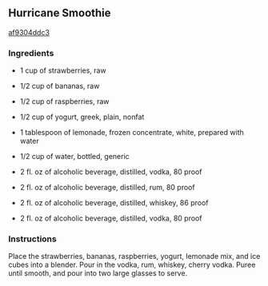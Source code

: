 ## Hurricane Smoothie

[af9304ddc3](http://allrecipes.com/recipe/hurricane-smoothie/)

### Ingredients

 - 1 cup of strawberries, raw

 - 1/2 cup of bananas, raw

 - 1/2 cup of raspberries, raw

 - 1/2 cup of yogurt, greek, plain, nonfat

 - 1 tablespoon of lemonade, frozen concentrate, white, prepared with water

 - 1/2 cup of water, bottled, generic

 - 2 fl. oz of alcoholic beverage, distilled, vodka, 80 proof

 - 2 fl. oz of alcoholic beverage, distilled, rum, 80 proof

 - 2 fl. oz of alcoholic beverage, distilled, whiskey, 86 proof

 - 2 fl. oz of alcoholic beverage, distilled, vodka, 80 proof

### Instructions

Place the strawberries, bananas, raspberries, yogurt, lemonade mix, and ice cubes into a blender. Pour in the vodka, rum, whiskey, cherry vodka. Puree until smooth, and pour into two large glasses to serve.